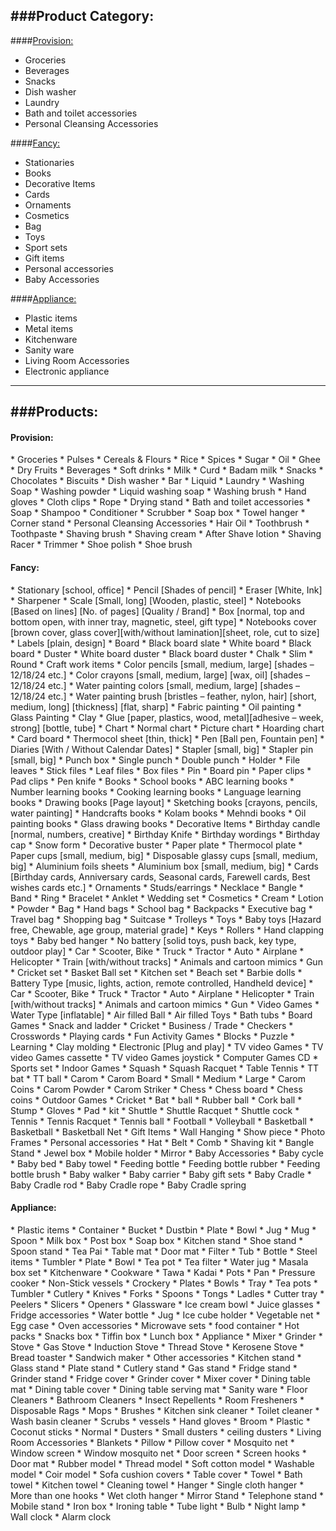 ###Product Category:
---
####[Provision:](#provision)
* Groceries
* Beverages
* Snacks
* Dish washer
* Laundry
* Bath and toilet accessories 
* Personal Cleansing Accessories

####[Fancy:](#fancy)
* Stationaries
* Books
* Decorative Items
* Cards
* Ornaments
* Cosmetics
* Bag
* Toys
* Sport sets
* Gift items
* Personal accessories
* Baby Accessories

####[Appliance:](#appliance)
* Plastic items
* Metal items
* Kitchenware
* Sanity ware
* Living Room Accessories
* Electronic appliance

***
###Products:
---
<h4 id="provision">Provision:</h4>
* Groceries
  * Pulses
  * Cereals & Flours
  * Rice
  * Spices
  * Sugar
  * Oil
  * Ghee
  * Dry Fruits
* Beverages
  * Soft drinks
  * Milk
  * Curd
  * Badam milk
* Snacks
  * Chocolates
  * Biscuits
* Dish washer
  * Bar
  * Liquid
* Laundry
  * Washing Soap
  * Washing powder
  * Liquid washing soap
  * Washing brush
  * Hand gloves
  * Cloth clips
  * Rope
  * Drying stand
* Bath and toilet accessories 
  * Soap
  * Shampoo
  * Conditioner
  * Scrubber
  * Soap box
  * Towel hanger
  * Corner stand
* Personal Cleansing Accessories
  * Hair Oil
  * Toothbrush
  * Toothpaste
  * Shaving brush
  * Shaving cream
  * After Shave lotion
  * Shaving Racer
  * Trimmer
  * Shoe polish
  * Shoe brush

<h4 id="fancy">Fancy:</h4>
* Stationary [school, office]
  * Pencil [Shades of pencil]
  * Eraser [White, Ink]
  * Sharpener
  * Scale [Small, long] [Wooden, plastic, steel]
  * Notebooks [Based on lines] [No. of pages] [Quality / Brand]
  * Box [normal, top and bottom open, with inner tray, magnetic, steel, gift type]
  * Notebooks cover  [brown cover, glass cover][with/without lamination][sheet, role, cut to size]
  * Labels [plain, design]
  * Board
    * Black board slate
    * White board
    * Black board
  * Duster
    * White board duster
    * Black board duster
  * Chalk
    * Slim
    * Round
  * Craft work items
    * Color pencils	[small, medium, large] [shades – 12/18/24 etc.]
    * Color crayons	[small, medium, large] [wax, oil] [shades – 12/18/24 etc.]
    * Water painting colors	[small, medium, large] [shades – 12/18/24 etc.]
    * Water painting brush [bristles – feather, nylon, hair] [short, medium, long] [thickness] [flat, sharp]
    * Fabric painting
    * Oil painting
    * Glass Painting
    * Clay
  * Glue [paper, plastics, wood, metal][adhesive – week, strong] [bottle, tube]
  * Chart
    * Normal chart
    * Picture chart
    * Hoarding chart
    * Card board
    * Thermocol sheet [thin, thick]
  * Pen [Ball pen, Fountain pen]
  * Diaries [With / Without Calendar Dates]
  * Stapler	[small, big]
  * Stapler pin	[small, big]
  * Punch box
    * Single punch
    * Double punch
  * Holder
    * File leaves
    * Stick files
    * Leaf files
    * Box files
  * Pin
    * Board pin
    * Paper clips
    * Pad clips
  * Pen knife
* Books
  * School books
  * ABC learning books
  * Number learning books
  * Cooking learning books
  * Language learning books
  * Drawing books [Page layout]
  * Sketching books	[crayons, pencils, water painting]
  * Handcrafts books
  * Kolam books
  * Mehndi books
  * Oil painting books
  * Glass drawing books
* Decorative Items
  * Birthday candle [normal, numbers, creative]
  * Birthday Knife
  * Birthday wordings
  * Birthday cap
  * Snow form
  * Decorative buster
  * Paper plate
  * Thermocol plate
  * Paper cups [small, medium, big]
  * Disposable glassy cups [small, medium, big]
  * Aluminium foils sheets
  * Aluminium box [small, medium, big]
* Cards [Birthday cards, Anniversary cards, Seasonal cards, Farewell cards, Best wishes cards etc.]
* Ornaments
  * Studs/earrings
  * Necklace
  * Bangle
  * Band
  * Ring
  * Bracelet
  * Anklet
  * Wedding set
* Cosmetics
  * Cream
  * Lotion
  * Powder
* Bag
  * Hand bags
  * School bag
  * Backpacks
  * Executive bag
  * Travel bag
  * Shopping bag
  * Suitcase
  * Trolleys
* Toys
  * Baby toys [Hazard free, Chewable, age group, material grade]
    * Keys
    * Rollers
    * Hand clapping toys
    * Baby bed hanger
  * No battery [solid toys, push back, key type, outdoor play]
    * Car
    * Scooter, Bike
    * Truck
    * Tractor
    * Auto
    * Airplane
    * Helicopter
    * Train [with/without tracks]
    * Animals and cartoon mimics
    * Gun
    * Cricket set
    * Basket Ball set
    * Kitchen set
    * Beach set
    * Barbie dolls
  * Battery Type [music, lights, action, remote controlled, Handheld device]
    * Car
    * Scooter, Bike
    * Truck
    * Tractor
    * Auto
    * Airplane
    * Helicopter
    * Train [with/without tracks]
    * Animals and cartoon mimics
    * Gun
    * Video Games
  * Water Type [inflatable]
    * Air filled Ball
    * Air filled Toys
    * Bath tubs
  * Board Games
    * Snack and ladder
    * Cricket
    * Business / Trade
    * Checkers
    * Crosswords
    * Playing cards
  * Fun Activity Games
    * Blocks
    * Puzzle
    * Learning
    * Clay molding
  * Electronic [Plug and play]
    * TV video Games
    * TV video Games cassette
    * TV video Games joystick
    * Computer Games CD
* Sports set
  * Indoor Games
    * Squash
      * Squash Racquet
    * Table Tennis
      * TT bat
      * TT ball
    * Carom
      * Carom Board
              * Small
              * Medium
              * Large
      * Carom Coins
      * Carom Powder
      * Carom Striker
    * Chess
      * Chess board
      * Chess coins
  * Outdoor Games
    * Cricket
      * Bat
      * ball
              * Rubber ball
              * Cork ball
      * Stump
      * Gloves
      * Pad
      * kit
    * Shuttle
      * Shuttle Racquet
      * Shuttle cock
    * Tennis
      * Tennis Racquet
      * Tennis ball
    * Football
    * Volleyball
    * Basketball
      * Basketball
      * Basketball Net
* Gift Items
  * Wall Hanging
  * Show piece
  * Photo Frames
* Personal accessories
  * Hat
  * Belt
  * Comb
  * Shaving kit
  * Bangle Stand
  * Jewel box
  * Mobile holder
  * Mirror
* Baby Accessories
  * Baby cycle
  * Baby bed
  * Baby towel
  * Feeding bottle
  * Feeding bottle rubber
  * Feeding bottle brush
  * Baby walker
  * Baby carrier
  * Baby gift sets
  * Baby Cradle 
  * Baby Cradle rod
  * Baby Cradle rope
  * Baby Cradle spring

<h4 id="appliance">Appliance:</h4>
* Plastic items
  * Container
  * Bucket
  * Dustbin
  * Plate
  * Bowl
  * Jug
  * Mug
  * Spoon
  * Milk box
  * Post box
  * Soap box
  * Kitchen stand
  * Shoe stand
  * Spoon stand
  * Tea Pai
  * Table mat
  * Door mat
  * Filter
  * Tub
  * Bottle
* Steel items
  * Tumbler
  * Plate
  * Bowl
  * Tea pot
  * Tea filter
  * Water jug
  * Masala box set
* Kitchenware
  * Cookware
    * Tawa
    * Kadai
    * Pots
    * Pan
    * Pressure cooker
    * Non-Stick vessels
  * Crockery
    * Plates
    * Bowls
    * Tray
    * Tea pots
    * Tumbler
  * Cutlery
    * Knives
    * Forks
    * Spoons
    * Tongs
    * Ladles
    * Cutter tray
    * Peelers
    * Slicers
    * Openers
  * Glassware
    * Ice cream bowl
    * Juice glasses
  * Fridge accessories
    * Water bottle
    * Jug
    * Ice cube holder
    * Vegetable net
    * Egg case
  * Oven accessories
    * Microwave sets
  * food container
    * Hot packs
    * Snacks box
    * Tiffin box
    * Lunch box
  * Appliance
    * Mixer
    * Grinder
    * Stove
      * Gas Stove
      * Induction Stove
      * Thread Stove
      * Kerosene Stove
    * Bread toaster
    * Sandwich maker
  * Other accessories
    * Kitchen stand
    * Glass stand
    * Plate stand
    * Cutlery stand
    * Gas stand
    * Fridge stand
    * Grinder stand
    * Fridge cover
    * Grinder cover
    * Mixer cover
    * Dining table mat
    * Dining table cover
    * Dining table serving mat
* Sanity ware
  * Floor Cleaners
  * Bathroom Cleaners
  * Insect Repellents
  * Room Fresheners
  * Disposable Rags
  * Mops
  * Brushes
    * Kitchen sink cleaner
    * Toilet cleaner
    * Wash basin cleaner
  * Scrubs
    * vessels
  * Hand gloves
  * Broom
    * Plastic
    * Coconut sticks
    * Normal
  * Dusters
    * Small dusters
    * ceiling dusters
* Living Room Accessories
  * Blankets
  * Pillow
  * Pillow cover
  * Mosquito net
  * Window screen
  * Window mosquito net
  * Door screen
  * Screen hooks
  * Door mat
    * Rubber model
    * Thread model
    * Soft cotton model
    * Washable model
    * Coir model 
  * Sofa cushion covers 
  * Table cover
  * Towel
    * Bath towel
    * Kitchen towel
    * Cleaning towel
  * Hanger
    * Single cloth hanger
    * More than one hooks
  * Wet cloth hanger
  * Mirror Stand
  * Telephone stand
  * Mobile stand
  * Iron box
  * Ironing table
  * Tube light
  * Bulb
  * Night lamp
  * Wall clock
  * Alarm clock
